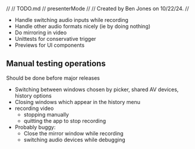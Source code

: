 //
//  TODO.md
//  presenterMode
//
//  Created by Ben Jones on 10/22/24.
//

* Handle switching audio inputs while recording
* Handle other audio formats nicely (ie by doing nothing)
* Do mirroring in video
* Unittests for conservative trigger
* Previews for UI components

## Manual testing operations

Should be done before major releases

* Switching between windows chosen by picker, shared AV devices, history options
* Closing windows which appear in the history menu
* recording video
	* stopping manually
	* quitting the app to stop recording
* Probably buggy:
	* Close the mirror window while recording
	* switching audio devices while debugging



